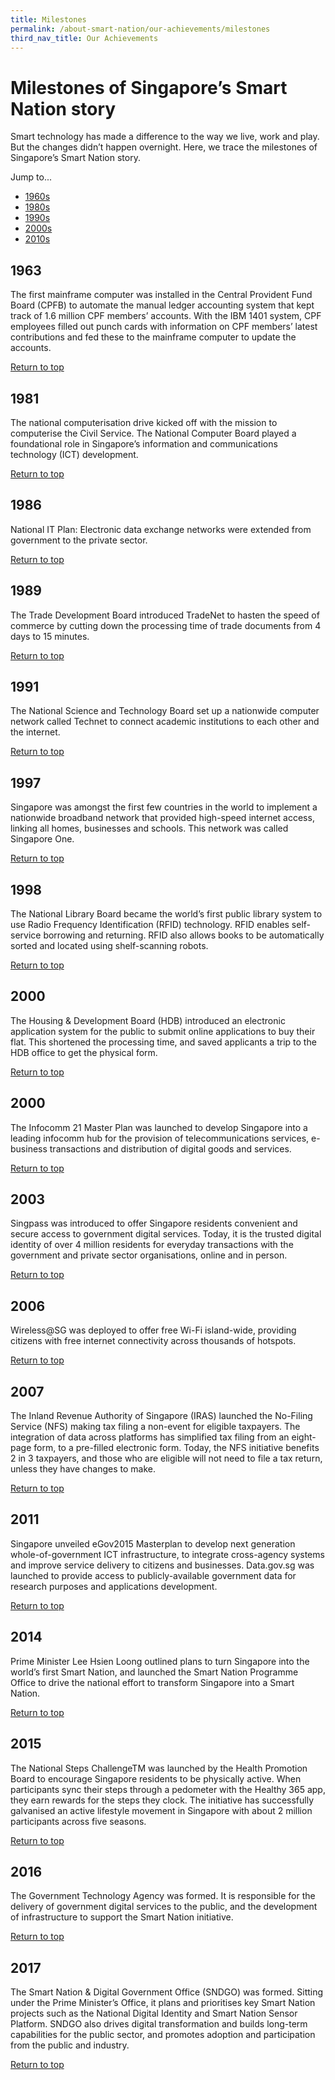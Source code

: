 ```yaml
---
title: Milestones
permalink: /about-smart-nation/our-achievements/milestones
third_nav_title: Our Achievements
---
```

# Milestones of Singapore’s Smart Nation story

Smart technology has made a difference to the way we live, work and play. But the changes didn’t happen overnight. Here, we trace the milestones of Singapore’s Smart Nation story. 

Jump to...
* [1960s](#1963)
* [1980s](#1981)
* [1990s](#1991)
* [2000s](#2000)
*  [2010s](#2011)

## 1963
The first mainframe computer was installed in the Central Provident Fund Board (CPFB) to automate the manual ledger accounting system that kept track of 1.6 million CPF members’ accounts. With the IBM 1401 system, CPF employees filled out punch cards with information on CPF members’ latest contributions and fed these to the mainframe computer to update the accounts.

[Return to top](#milestones-of-singapores-smart-nation-story)

## 1981
The national computerisation drive kicked off with the mission to computerise the Civil Service. The National Computer Board played a foundational role in Singapore’s information and communications technology (ICT) development.

[Return to top](#milestones-of-singapores-smart-nation-story)

## 1986
National IT Plan: Electronic data exchange networks were extended from government to the private sector.

[Return to top](#milestones-of-singapores-smart-nation-story)

## 1989
The Trade Development Board introduced TradeNet to hasten the speed of commerce by cutting down the processing time of trade documents from 4 days to 15 minutes.

[Return to top](#milestones-of-singapores-smart-nation-story)

## 1991
The National Science and Technology Board set up a nationwide computer network called Technet to connect academic institutions to each other and the internet.

[Return to top](#milestones-of-singapores-smart-nation-story)

## 1997
Singapore was amongst the first few countries in the world to implement a nationwide broadband network that provided high-speed internet access, linking all homes, businesses and schools. This network was called Singapore One.

[Return to top](#milestones-of-singapores-smart-nation-story)

## 1998
The National Library Board became the world’s first public library system to use Radio Frequency Identification (RFID) technology. RFID enables self-service borrowing and returning. RFID also allows books to be automatically sorted and located using shelf-scanning robots.

[Return to top](#milestones-of-singapores-smart-nation-story)

## 2000
The Housing & Development Board (HDB) introduced an electronic application system for the public to submit online applications to buy their flat. This shortened the processing time, and saved applicants a trip to the HDB office to get the physical form.

[Return to top](#milestones-of-singapores-smart-nation-story)

## 2000
The Infocomm 21 Master Plan was launched to develop Singapore into a leading infocomm hub for the provision of telecommunications services, e-business transactions and distribution of digital goods and services.

[Return to top](#milestones-of-singapores-smart-nation-story)

## 2003
Singpass was introduced to offer Singapore residents convenient and secure access to government digital services. Today, it is the trusted digital identity of over 4 million residents for everyday transactions with the government and private sector organisations, online and in person. 

[Return to top](#milestones-of-singapores-smart-nation-story)

## 2006
Wireless@SG was deployed to offer free Wi-Fi island-wide, providing citizens with free internet connectivity across thousands of hotspots.

[Return to top](#milestones-of-singapores-smart-nation-story)

## 2007
The Inland Revenue Authority of Singapore (IRAS) launched the No-Filing Service (NFS) making tax filing a non-event for eligible taxpayers. The integration of data across platforms has simplified tax filing from an eight-page form, to a pre-filled electronic form. Today, the NFS initiative benefits 2 in 3 taxpayers, and those who are eligible will not need to file a tax return, unless they have changes to make.

[Return to top](#milestones-of-singapores-smart-nation-story)

## 2011
Singapore unveiled eGov2015 Masterplan to develop next generation whole-of-government ICT infrastructure, to integrate cross-agency systems and improve service delivery to citizens and businesses. Data.gov.sg was launched to provide access to publicly-available government data for research purposes and applications development. 

[Return to top](#milestones-of-singapores-smart-nation-story)

## 2014
Prime Minister Lee Hsien Loong outlined plans to turn Singapore into the world’s first Smart Nation, and launched the Smart Nation Programme Office to drive the national effort to transform Singapore into a Smart Nation.

[Return to top](#milestones-of-singapores-smart-nation-story)

## 2015
The National Steps ChallengeTM was launched by the Health Promotion Board to encourage Singapore residents to be physically active. When participants sync their steps through a pedometer with the Healthy 365 app, they earn rewards for the steps they clock. The initiative has successfully galvanised an active lifestyle movement in Singapore with about 2 million participants across five seasons.

[Return to top](#milestones-of-singapores-smart-nation-story)

## 2016
The Government Technology Agency was formed. It is responsible for the delivery of government digital services to the public, and the development of infrastructure to support the Smart Nation initiative.

[Return to top](#milestones-of-singapores-smart-nation-story)

## 2017
The Smart Nation & Digital Government Office (SNDGO) was formed. Sitting under the Prime Minister’s Office, it plans and prioritises key Smart Nation projects such as the National Digital Identity and Smart Nation Sensor Platform. SNDGO also drives digital transformation and builds long-term capabilities for the public sector, and promotes adoption and participation from the public and industry.

[Return to top](#milestones-of-singapores-smart-nation-story)